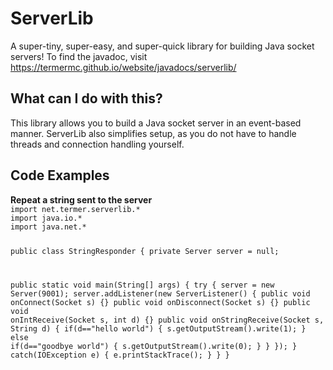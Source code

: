 # ServerLib
A super-tiny, super-easy, and super-quick library for building Java socket servers!
To find the javadoc, visit https://termermc.github.io/website/javadocs/serverlib/
<h2>What can I do with this?</h2>
This library allows you to build a Java socket server in an event-based manner. ServerLib also simplifies setup, as you do not have to handle threads and connection handling yourself.
<h2>Code Examples</h2>
<b>Repeat a string sent to the server</b>

<code>
import net.termer.serverlib.*
import java.io.*
import java.net.*

public class StringResponder {
  private Server server = null;

  public static void main(String[] args) {
    try {
      server = new Server(9001);
      server.addListener(new ServerListener() {
        public void onConnect(Socket s) {}
        public void onDisconnect(Socket s) {}
        public void onIntReceive(Socket s, int d) {}
        public void onStringReceive(Socket s, String d) {
          if(d=="hello world") {
            s.getOutputStream().write(1);
          } else if(d=="goodbye world") {
            s.getOutputStream().write(0);
          }
        }
      });
    } catch(IOException e) {
      e.printStackTrace();
    }
  }
}
</code>
